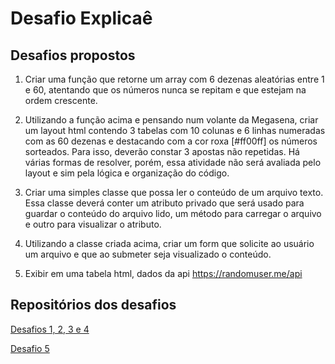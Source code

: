 # Desafio Explicaê

## Desafios propostos

1. Criar uma função que retorne um array com 6 dezenas aleatórias entre 1 e 60, atentando que os números nunca se repitam e que estejam na ordem crescente.

2. Utilizando a função acima e pensando num volante da Megasena, criar um layout html contendo 3 tabelas com 10 colunas e 6 linhas numeradas com as 60 dezenas e destacando com a cor roxa [#ff00ff] os números sorteados. Para isso, deverão constar 3 apostas não repetidas. Há várias formas de resolver, porém, essa atividade não será avaliada pelo layout e sim pela lógica e organização do código.

3. Criar uma simples classe que possa ler o conteúdo de um arquivo texto. Essa classe deverá conter um atributo privado que será usado para guardar o conteúdo do arquivo lido, um método para carregar o arquivo e outro para visualizar o atributo.

4. Utilizando a classe criada acima, criar um form que solicite ao usuário um arquivo e que ao submeter seja visualizado o conteúdo.

5. Exibir em uma tabela html, dados da api https://randomuser.me/api

## Repositórios dos desafios

[Desafios 1, 2, 3 e 4](https://deborataveiraa.github.io/Desafios-1-2-3-4)

[Desafio 5](https://deborataveiraa.github.io/desafio-5/desafio)